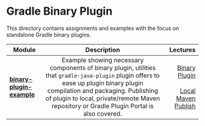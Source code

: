 # Gradle Binary Plugin

This directory contains assignments and examples with the focus on standalone Gradle binary plugins.

|    Module     |  Description  |  Lectures   |
| ------------- |:-------------:|-------------:|
| **[binary-plugin-example](binary-plugin-example)**     | Example showing necessary components of binary plugin, utilities that `gradle-java-plugin` plugin offers to ease up plugin binary plugin compilation and packaging. Publishing of plugin to local, private/remote Maven repository or Gradle Plugin Portal is also covered. | [Binary Plugin](https://www.udemy.com/course/gradle-development/learn/lecture/28264772#overview) <br> <br> [Local Maven Publish](https://www.udemy.com/course/gradle-development/learn/lecture/29080272#overview)|